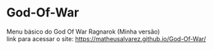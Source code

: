 # God-Of-War
Menu básico do God Of War Ragnarok (Minha versão)<br>
link para acessar o site: https://matheusalvarez.github.io/God-Of-War/

